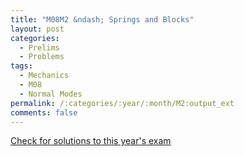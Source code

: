 ```yaml
---
title: "M08M2 &ndash; Springs and Blocks"
layout: post
categories:
  - Prelims
  - Problems
tags:
  - Mechanics
  - M08
  - Normal Modes
permalink: /:categories/:year/:month/M2:output_ext
comments: false
---
```

<object data="2008M2M.pdf" type="application/pdf" width="100%" height="500"></object>
<div class="message"><a href='https://princetonprelim.com/prelim/21/'>Check for solutions to this year's exam</a></div>